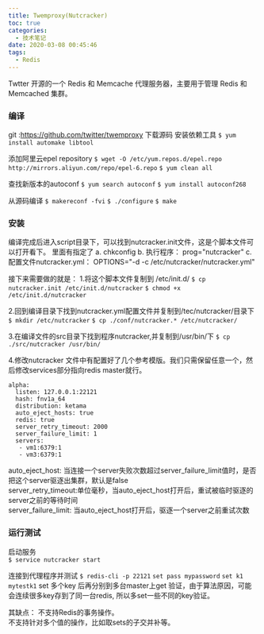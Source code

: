 ```yaml
---
title: Twemproxy(Nutcracker)
toc: true
categories:
  - 技术笔记
date: 2020-03-08 00:45:46
tags:
  - Redis
---
```

Twtter 开源的一个 Redis 和 Memcache 代理服务器，主要用于管理 Redis 和 Memcached 集群。
<!--more-->
### 编译
git :https://github.com/twitter/twemproxy
下载源码
安装依赖工具
`$ yum install automake libtool`

添加阿里云epel repository
`$ wget -O /etc/yum.repos.d/epel.repo http://mirrors.aliyun.com/repo/epel-6.repo`
`$ yum clean all`

查找新版本的autoconf
`$ yum search autoconf`
`$ yum install autoconf268`

 从源码编译
`$ makereconf -fvi`
`$ ./configure`
`$ make`

### 安装
编译完成后进入script目录下，可以找到nutcracker.init文件，这是个脚本文件可以打开看下。
里面有指定了
a. chkconfig
b. 执行程序： 
    prog="nutcracker"
c. 配置文件nutcracker.yml： 
  OPTIONS="-d -c /etc/nutcracker/nutcracker.yml"

接下来需要做的就是：
1.将这个脚本文件复制到 /etc/init.d/
`$ cp nutcracker.init /etc/init.d/nutcracker`
`$ chmod +x /etc/init.d/nutcracker`

2.回到编译目录下找到nutcracker.yml配置文件并复制到/tec/nutcracker/目录下
`$ mkdir /etc/nutcracker`
`$ cp ./conf/nutcracker.* /etc/nutcracker/`

3.在编译文件的src目录下找到程序nutcracker,并复制到/usr/bin/下
`$ cp ./src/nutcracker /usr/bin/`


4.修改nutcracker
文件中有配置好了几个参考模版。我们只需保留任意一个，然后修改services部分指向redis master就行。
```  
alpha:
  listen: 127.0.0.1:22121
  hash: fnv1a_64
  distribution: ketama
  auto_eject_hosts: true
  redis: true
  server_retry_timeout: 2000
  server_failure_limit: 1
  servers:
   - vm1:6379:1
   - vm3:6379:1
```
auto_eject_host: 当连接一个server失败次数超过server_failure_limit值时，是否把这个server驱逐出集群，默认是false  
server_retry_timeout:单位毫秒，当auto_eject_host打开后，重试被临时驱逐的server之前的等待时间    
server_failure_limit: 当auto_eject_host打开后，驱逐一个server之前重试次数  

### 运行测试
启动服务  
`$ service nutcracker start`  

连接到代理程序并测试
`$ redis-cli -p 22121`
`set pass mypassword`
`set k1 mytestk1`
set 多个key 后再分别到多台master上get 验证，由于算法原因，可能会连续很多key存到了同一台redis, 所以多set一些不同的key验证。

其缺点：
不支持Redis的事务操作。    
不支持针对多个值的操作，比如取sets的子交并补等。  
  

